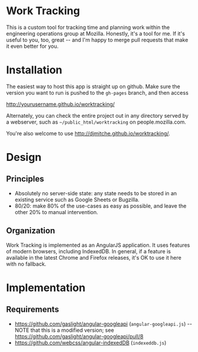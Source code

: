 Work Tracking
=============

This is a custom tool for tracking time and planning work within the engineering operations group at Mozilla.
Honestly, it's a tool for me.
If it's useful to you, too, great -- and I'm happy to merge pull requests that make it even better for you.

Installation
============

The easiest way to host this app is straight up on github.
Make sure the version you want to run is pushed to the `gh-pages` branch, and then access

  http://yourusername.github.io/worktracking/

Alternately, you can check the entire project out in any directory served by a webserver, such as `~/public_html/worktracking` on people.mozilla.com.

You're also welcome to use http://djmitche.github.io/worktracking/.

Design
======

Principles
----------

* Absolutely no server-side state: any state needs to be stored in an existing service such as Google Sheets or Bugzilla.
* 80/20: make 80% of the use-cases as easy as possible, and leave the other 20% to manual intervention.

Organization
------------

Work Tracking is implemented as an AngularJS application.
It uses features of modern browsers, including IndexedDB.
In general, if a feature is available in the latest Chrome and Firefox releases, it's OK to use it here with no fallback.

Implementation
==============

Requirements
------------

* https://github.com/gaslight/angular-googleapi (`angular-googleapi.js`) -- NOTE that this is a modified version; see https://github.com/gaslight/angular-googleapi/pull/8
* https://github.com/webcss/angular-indexedDB (`indexeddb.js`)
